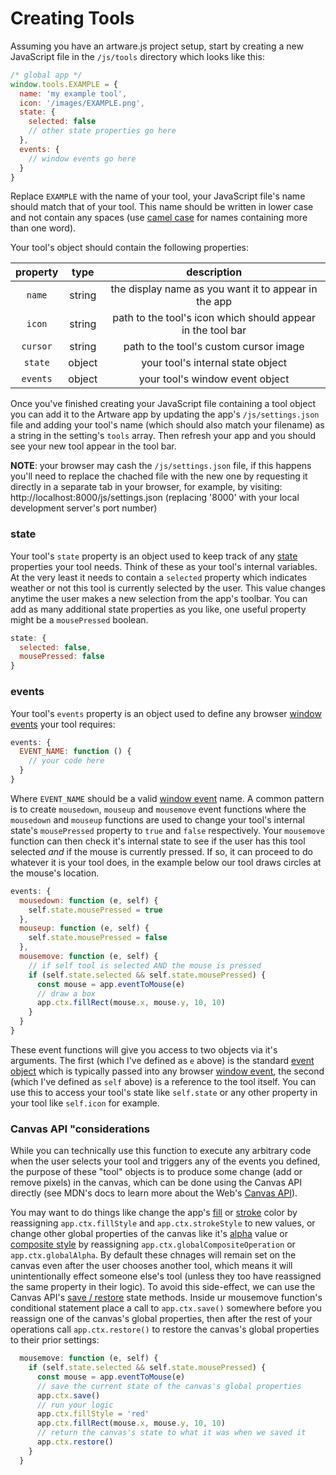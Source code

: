 # Creating Tools

Assuming you have an artware.js project setup, start by creating a new JavaScript file in the `/js/tools` directory which looks like this:
```js
/* global app */
window.tools.EXAMPLE = {
  name: 'my example tool',
  icon: '/images/EXAMPLE.png',
  state: {
    selected: false
    // other state properties go here
  },
  events: {
    // window events go here
  }
}
```
Replace `EXAMPLE` with the name of your tool, your JavaScript file's name should match that of your tool. This name should be written in lower case and not contain any spaces (use [camel case](https://en.wikipedia.org/wiki/Camel_case) for names containing more than one word).

Your tool's object should contain the following properties:

| property | type | description |
|:---:|:---:|:---:|
| `name` | string | the display name as you want it to appear in the app |
| `icon` | string | path to the tool's icon which should appear in the tool bar |
| `cursor` | string | path to the tool's custom cursor image |
| `state` | object | your tool's internal state object |
| `events` | object | your tool's window event object  |

Once you've finished creating your JavaScript file containing a tool object you can add it to the Artware app by updating the app's `/js/settings.json` file and adding your tool's name (which should also match your filename) as a string in the setting's `tools` array. Then refresh your app and you should see your new tool appear in the tool bar.

**NOTE**: your browser may cash the `/js/settings.json` file, if this happens you'll need to replace the chached file with the new one by requesting it directly in a separate tab in your browser, for example, by visiting: http://localhost:8000/js/settings.json (replacing '8000' with your local development server's port number)

### state

Your tool's `state` property is an object used to keep track of any [state](https://en.wikipedia.org/wiki/State_(computer_science)) properties your tool needs. Think of these as your tool's internal variables. At the very least it needs to contain a `selected` property which indicates weather or not this tool is currently selected by the user. This value changes anytime the user makes a new selection from the app's toolbar. You can add as many additional state properties as you like, one useful property might be a `mousePressed` boolean.

```js
state: {
  selected: false,
  mousePressed: false
}
```

### events

Your tool's `events` property is an object used to define any browser [window events](https://developer.mozilla.org/en-US/docs/Web/API/Window#events) your tool requires:
```js
events: {
  EVENT_NAME: function () {
    // your code here
  }
}
```
Where `EVENT_NAME` should be a valid [window event](https://developer.mozilla.org/en-US/docs/Web/Events) name. A common pattern is to create `mousedown`, `mouseup` and `mousemove` event functions where the `mousedown` and `mouseup` functions are used to change your tool's internal state's `mousePressed` property to `true` and `false` respectively. Your `mousemove` function can then check it's internal state to see if the user has this tool selected *and* if the mouse is currently pressed. If so, it can proceed to do whatever it is your tool does, in the example below our tool draws circles at the mouse's location.
```js
events: {
  mousedown: function (e, self) {
    self.state.mousePressed = true
  },
  mouseup: function (e, self) {
    self.state.mousePressed = false
  },
  mousemove: function (e, self) {
    // if self tool is selected AND the mouse is pressed
    if (self.state.selected && self.state.mousePressed) {
      const mouse = app.eventToMouse(e)
      // draw a box
      app.ctx.fillRect(mouse.x, mouse.y, 10, 10)
    }
  }
}
```

These event functions will give you access to two objects via it's arguments. The first (which I've defined as `e` above) is the standard [event object](https://developer.mozilla.org/en-US/docs/Web/API/Event) which is typically passed into any browser [window event](https://developer.mozilla.org/en-US/docs/Web/Events), the second (which I've defined as `self` above) is a reference to the tool itself. You can use this to access your tool's state like `self.state` or any other property in your tool like `self.icon` for example.

### Canvas API "considerations

While you can technically use this function to execute any arbitrary code when the user selects your tool and triggers any of the events you defined, the purpose of these "tool" objects is to produce some change (add or remove pixels) in the canvas, which can be done using the Canvas API directly (see MDN's docs to learn more about the Web's [Canvas API](https://developer.mozilla.org/en-US/docs/Web/API/Canvas_API)).

You may want to do things like change the app's [fill](https://developer.mozilla.org/en-US/docs/Web/API/CanvasRenderingContext2D/fillStyle) or [stroke](https://developer.mozilla.org/en-US/docs/Web/API/CanvasRenderingContext2D/strokeStyle) color by reassigning `app.ctx.fillStyle` and `app.ctx.strokeStyle` to new values, or change other global properties of the canvas like it's [alpha](https://developer.mozilla.org/en-US/docs/Web/API/CanvasRenderingContext2D/globalAlpha) value or [composite style](https://developer.mozilla.org/en-US/docs/Web/API/CanvasRenderingContext2D/globalCompositeOperation) by reassigning `app.ctx.globalCompositeOperation` or `app.ctx.globalAlpha`. By default these chnages will remain set on the canvas even after the user chooses another tool, which means it will unintentionally effect someone else's tool (unless they too have reassigned the same property in their logic). To avoid this side-effect, we can use the Canvas API's [save / restore](https://www.tutorialspoint.com/html5/canvas_states.htm) state methods. Inside ur mousemove function's conditional statement place a call to `app.ctx.save()` somewhere before you reassign one of the canvas's global properties, then after the rest of your operations call `app.ctx.restore()` to restore the canvas's global properties to their prior settings:

```js
  mousemove: function (e, self) {
    if (self.state.selected && self.state.mousePressed) {
      const mouse = app.eventToMouse(e)
      // save the current state of the canvas's global properties
      app.ctx.save()
      // run your logic
      app.ctx.fillStyle = 'red'
      app.ctx.fillRect(mouse.x, mouse.y, 10, 10)
      // return the canvas's state to what it was when we saved it
      app.ctx.restore()
    }
  }
```